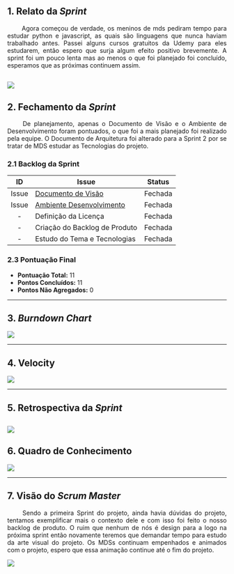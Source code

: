 ## 1. Relato da _Sprint_

<p align="justify">&emsp;&emsp; Agora começou de verdade, os meninos de mds pediram tempo para estudar python e javascript, as quais são linguagens que nunca haviam trabalhado antes. Passei alguns cursos gratuitos da Udemy para eles estudarem, então espero que surja algum efeito positivo brevemente. A sprint foi um pouco lenta mas ao menos o que foi planejado foi concluído, esperamos que as próximas continuem assim.</p>

![](https://media.giphy.com/media/Yq1pe2v7nNlwA/giphy.gif)
------------

## 2. Fechamento da _Sprint_
<p align="justify">&emsp;&emsp; De planejamento, apenas o Documento de Visão e o Ambiente de Desenvolvimento foram pontuados, o que foi a mais planejado foi realizado pela equipe. O Documento de Arquitetura foi alterado para a Sprint 2 por se tratar de MDS estudar as Tecnologias do projeto. </p>

### 2.1 Backlog da Sprint

| ID | Issue | Status |
|:--:| ------- | :----: |
| Issue | [Documento de Visão](https://github.com/fga-eps-mds/2019.2-arbc/issues/4) | Fechada |
| Issue | [Ambiente Desenvolvimento](https://github.com/fga-eps-mds/2019.2-arbc/issues/8) | Fechada |
| - | Definição da Licença| Fechada |
| - | Criação do Backlog de Produto | Fechada |
| - | Estudo do Tema e Tecnologias | Fechada |

### 2.3 Pontuação Final

* __Pontuação Total:__ 11
* __Pontos Concluídos:__ 11
* __Pontos Não Agregados:__ 0

------------

## 3. _Burndown Chart_


![](https://i.ibb.co/CtdR5WD/bd1.png)

------------

## 4. Velocity

![](https://i.ibb.co/2jKrHkZ/v01.png)

------------

## 5. Retrospectiva da _Sprint_

![](https://i.ibb.co/BqXN2FH/ret1.png)
------------

## 6. Quadro de Conhecimento

![](https://i.ibb.co/KKdGHmJ/conhe1.png)

----

## 7. Visão do _Scrum Master_

<p align="justify">&emsp;&emsp; Sendo a primeira Sprint do projeto, ainda havia dúvidas do projeto, tentamos exemplificar mais o contexto dele e com isso foi feito o nosso backlog de produto. O ruim que nenhum de nós é design para a logo na próxima sprint então novamente teremos que demandar tempo para estudo da arte visual do projeto. Os MDSs continuam empenhados e animados com o projeto, espero que essa animação continue até o fim do projeto.

![](https://media.giphy.com/media/xT4uQDJXzTDB134msM/giphy.gif)
